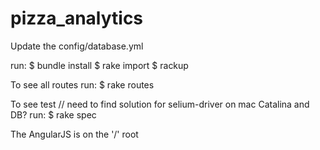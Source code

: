pizza_analytics
=================

Update the config/database.yml  

run:
$ bundle install
$ rake import
$ rackup


To see all routes
run:
$ rake routes

To see test  // need to find solution for selium-driver on mac Catalina and DB?
run:
$ rake spec


The AngularJS is on the '/' root 
